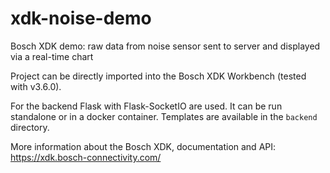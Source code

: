 # xdk-noise-demo
Bosch XDK demo: raw data from noise sensor sent to server and displayed via a real-time chart



Project can be directly imported into the Bosch XDK Workbench (tested with v3.6.0).

For the backend Flask with Flask-SocketIO are used. It can be run standalone or in a docker container. Templates are available in the `backend` directory.

More information about the Bosch XDK, documentation and API: https://xdk.bosch-connectivity.com/
